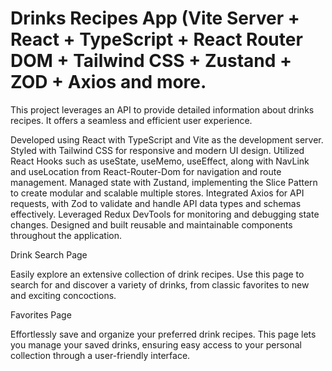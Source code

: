 # Drinks Recipes App (Vite Server + React + TypeScript + React Router DOM  + Tailwind CSS + Zustand + ZOD + Axios and more.

This project leverages an API to provide detailed information about drinks recipes. It offers a seamless and efficient user experience.

Developed using React with TypeScript and Vite as the development server.
Styled with Tailwind CSS for responsive and modern UI design.
Utilized React Hooks such as useState, useMemo, useEffect, along with NavLink and useLocation from React-Router-Dom for navigation and route management.
Managed state with Zustand, implementing the Slice Pattern to create modular and scalable multiple stores.
Integrated Axios for API requests, with Zod to validate and handle API data types and schemas effectively.
Leveraged Redux DevTools for monitoring and debugging state changes.
Designed and built reusable and maintainable components throughout the application.

Drink Search Page

Easily explore an extensive collection of drink recipes. Use this page to search for and discover a variety of drinks, from classic favorites to new and exciting concoctions.

Favorites Page

Effortlessly save and organize your preferred drink recipes. This page lets you manage your saved drinks, ensuring easy access to your personal collection through a user-friendly interface.





